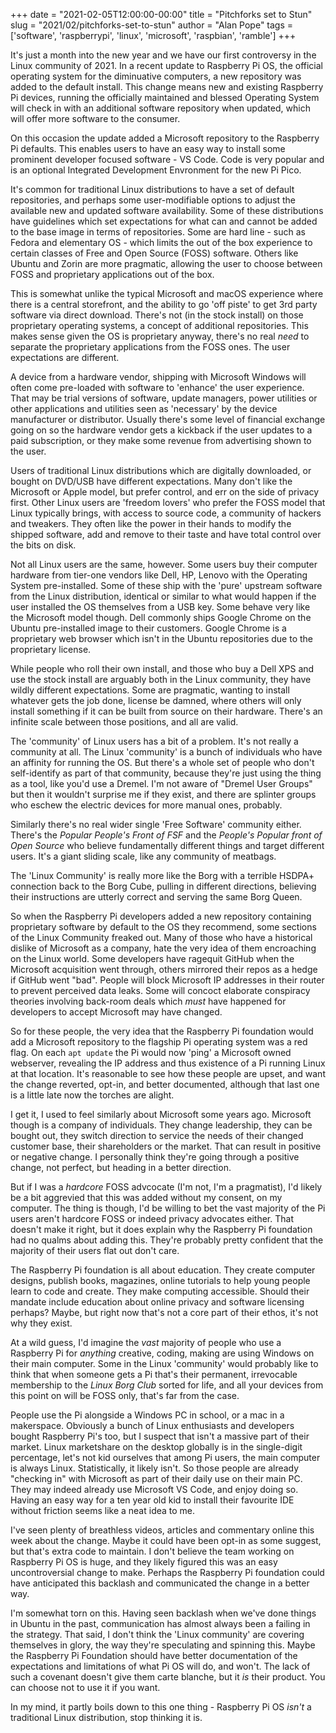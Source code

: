 +++
date = "2021-02-05T12:00:00-00:00"
title = "Pitchforks set to Stun"
slug = "2021/02/pitchforks-set-to-stun"
author = "Alan Pope"
tags = ['software', 'raspberrypi', 'linux', 'microsoft', 'raspbian', 'ramble']
+++

It's just a month into the new year and we have our first controversy in the Linux community of 2021. In a recent update to Raspberry Pi OS, the official operating system for the diminuative computers, a new repository was added to the default install. This change means new and existing Raspberry Pi devices, running the officially maintained and blessed Operating System will check in with an additional software repository when updated, which will offer more software to the consumer. 

On this occasion the update added a Microsoft repository to the Raspberry Pi defaults. This enables users to have an easy way to install some prominent developer focused software - VS Code. Code is very popular and is an optional Integrated Development Envronment for the new Pi Pico.

It's common for traditional Linux distributions to have a set of default repositories, and perhaps some user-modifiable options to adjust the available new and updated software availability. Some of these distributions have guidelines which set expectations for what can and cannot be added to the base image in terms of repositories. Some are hard line - such as Fedora and elementary OS - which limits the out of the box experience to certain classes of Free and Open Source (FOSS) software. Others like Ubuntu and Zorin are more pragmatic, allowing the user to choose between FOSS and proprietary applications out of the box.

This is somewhat unlike the typical Microsoft and macOS experience where there is a central storefront, and the ability to go 'off piste' to get 3rd party software via direct download. There's not (in the stock install) on those proprietary operating systems, a concept of additional repositories. This makes sense given the OS is proprietary anyway, there's no real *need* to separate the proprietary applications from the FOSS ones. The user expectations are different. 

A device from a hardware vendor, shipping with Microsoft Windows will often come pre-loaded with software to 'enhance' the user experience. That may be trial versions of software, update managers, power utilities or other applications and utilities seen as 'necessary' by the device manufacturer or distributor. Usually there's some level of financial exchange going on so the hardware vendor gets a kickback if the user updates to a paid subscription, or they make some revenue from advertising shown to the user.

Users of traditional Linux distributions which are digitally downloaded, or bought on DVD/USB have different expectations. Many don't like the Microsoft or Apple model, but prefer control, and err on the side of privacy first. Other Linux users are 'freedom lovers' who prefer the FOSS model that Linux typically brings, with access to source code, a community of hackers and tweakers. They often like the power in their hands to modify the shipped software, add and remove to their taste and have total control over the bits on disk.

Not all Linux users are the same, however. Some users buy their computer hardware from tier-one vendors like Dell, HP, Lenovo with the Operating System pre-installed. Some of these ship with the 'pure' upstream software from the Linux distribution, identical or similar to what would happen if the user installed the OS themselves from a USB key. Some behave very like the Microsoft model though. Dell commonly ships Google Chrome on the Ubuntu pre-installed image to their customers. Google Chrome is a proprietary web browser which isn't in the Ubuntu repositories due to the proprietary license.

While people who roll their own install, and those who buy a Dell XPS and use the stock install are arguably both in the Linux community, they have wildly different expectations. Some are pragmatic, wanting to install whatever gets the job done, license be damned, where others will only install something if it can be built from source on their hardware. There's an infinite scale between those positions, and all are valid.

The 'community' of Linux users has a bit of a problem. It's not really a community at all. The Linux 'community' is a bunch of individuals who have an affinity for running the OS. But there's a whole set of people who don't self-identify as part of that community, because they're just using the thing as a tool, like you'd use a Dremel. I'm not aware of "Dremel User Groups" but then it wouldn't surprise me if they exist, and there are splinter groups who eschew the electric devices for more manual ones, probably.

Similarly there's no real wider single 'Free Software' community either. There's the *Popular People's Front of FSF* and the *People's Popular front of Open Source* who believe fundamentally different things and target different users. It's a giant sliding scale, like any community of meatbags.

The 'Linux Community' is really more like the Borg with a terrible HSDPA+ connection back to the Borg Cube, pulling in different directions, believing their instructions are utterly correct and serving the same Borg Queen.

So when the Raspberry Pi developers added a new repository containing proprietary software by default to the OS they recommend, some sections of the Linux Community freaked out. Many of those who have a historical dislike of Microsoft as a company, hate the very idea of them encroaching on the Linux world. Some developers have ragequit GitHub when the Microsoft acquisition went through, others mirrored their repos as a hedge if GitHub went "bad". People will block Microsoft IP addresses in their router to prevent perceived data leaks. Some will concoct elaborate conspiracy theories involving back-room deals which *must* have happened for developers to accept Microsoft may have changed.

So for these people, the very idea that the Raspberry Pi foundation would add a Microsoft repository to the flagship Pi operating system was a red flag. On each `apt update` the Pi would now 'ping' a Microsoft owned webserver, revealing the IP address and thus existence of a Pi running Linux at that location. It's reasonable to see how these people are upset, and want the change reverted, opt-in, and better documented, although that last one is a little late now the torches are alight.

I get it, I used to feel similarly about Microsoft some years ago. Microsoft though is a company of individuals. They change leadership, they can be bought out, they switch direction to service the needs of their changed customer base, their shareholders or the market. That can result in positive or negative change. I personally think they're going through a positive change, not perfect, but heading in a better direction. 

But if I was a *hardcore* FOSS advcocate (I'm not, I'm a pragmatist), I'd likely be a bit aggrevied that this was added without my consent, on my computer. The thing is though, I'd be willing to bet the vast majority of the Pi users aren't hardcore FOSS or indeed privacy advocates either. That doesn't make it right, but it does explain why the Raspberry Pi foundation had no qualms about adding this. They're probably pretty confident that the majority of their users flat out don't care. 

The Raspberry Pi foundation is all about education. They create computer designs, publish books, magazines, online tutorials to help young people learn to code and create. They make computing accessible. Should their mandate include education about online privacy and software licensing perhaps? Maybe, but right now that's not a core part of their ethos, it's not why they exist. 

At a wild guess, I'd imagine the *vast* majority of people who use a Raspberry Pi for *anything* creative, coding, making are using Windows on their main computer. Some in the Linux 'community' would probably like to think that when someone gets a Pi that's their permanent, irrevocable membership to the *Linux Borg Club* sorted for life, and all your devices from this point on will be FOSS only, that's far from the case. 

People use the Pi alongside a Windows PC in school, or a mac in a makerspace. Obviously a bunch of Linux enthusiasts and developers bought Raspberry Pi's too, but I suspect that isn't a massive part of their market. Linux marketshare on the desktop globally is in the single-digit percentage, let's not kid ourselves that among Pi users, the main computer is always Linux. Statistically, it likely isn't. So those people are already "checking in" with Microsoft as part of their daily use on their main PC. They may indeed already use Microsoft VS Code, and enjoy doing so. Having an easy way for a ten year old kid to install their favourite IDE without friction seems like a neat idea to me.

I've seen plenty of breathless videos, articles and commentary online this week about the change. Maybe it could have been opt-in as some suggest, but that's extra code to maintain. I don't believe the team working on Raspberry Pi OS is huge, and they likely figured this was an easy uncontroversial change to make. Perhaps the Raspberry Pi foundation could have anticipated this backlash and communicated the change in a better way. 

I'm somewhat torn on this. Having seen backlash when we've done things in Ubuntu in the past, communication has almost always been a failing in the strategy. That said, I don't think the 'Linux community' are covering themselves in glory, the way they're speculating and spinning this. Maybe the Raspberry Pi Foundation should have better documentation of the expectations and limitations of what Pi OS will do, and won't. The lack of such a covenant doesn't give them carte blanche, but it *is* their product. You can choose not to use it if you want.

In my mind, it partly boils down to this one thing - Raspberry Pi OS *isn't* a traditional Linux distribution, stop thinking it is. 
